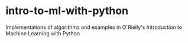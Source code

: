 # intro-to-ml-with-python
Implementations of algorithms and examples in O'Rielly's Introduction to Machine Learning with Python
